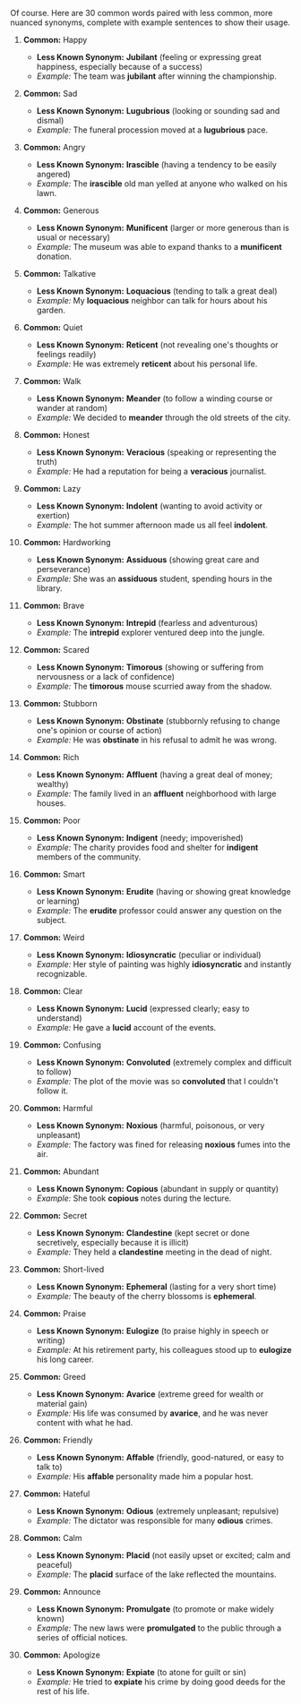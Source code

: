 Of course. Here are 30 common words paired with less common, more nuanced synonyms, complete with example sentences to show their usage.

1.  **Common:** Happy
    *   **Less Known Synonym:** **Jubilant** (feeling or expressing great happiness, especially because of a success)
    *   *Example:* The team was **jubilant** after winning the championship.

2.  **Common:** Sad
    *   **Less Known Synonym:** **Lugubrious** (looking or sounding sad and dismal)
    *   *Example:* The funeral procession moved at a **lugubrious** pace.

3.  **Common:** Angry
    *   **Less Known Synonym:** **Irascible** (having a tendency to be easily angered)
    *   *Example:* The **irascible** old man yelled at anyone who walked on his lawn.

4.  **Common:** Generous
    *   **Less Known Synonym:** **Munificent** (larger or more generous than is usual or necessary)
    *   *Example:* The museum was able to expand thanks to a **munificent** donation.

5.  **Common:** Talkative
    *   **Less Known Synonym:** **Loquacious** (tending to talk a great deal)
    *   *Example:* My **loquacious** neighbor can talk for hours about his garden.

6.  **Common:** Quiet
    *   **Less Known Synonym:** **Reticent** (not revealing one's thoughts or feelings readily)
    *   *Example:* He was extremely **reticent** about his personal life.

7.  **Common:** Walk
    *   **Less Known Synonym:** **Meander** (to follow a winding course or wander at random)
    *   *Example:* We decided to **meander** through the old streets of the city.

8.  **Common:** Honest
    *   **Less Known Synonym:** **Veracious** (speaking or representing the truth)
    *   *Example:* He had a reputation for being a **veracious** journalist.

9.  **Common:** Lazy
    *   **Less Known Synonym:** **Indolent** (wanting to avoid activity or exertion)
    *   *Example:* The hot summer afternoon made us all feel **indolent**.

10. **Common:** Hardworking
    *   **Less Known Synonym:** **Assiduous** (showing great care and perseverance)
    *   *Example:* She was an **assiduous** student, spending hours in the library.

11. **Common:** Brave
    *   **Less Known Synonym:** **Intrepid** (fearless and adventurous)
    *   *Example:* The **intrepid** explorer ventured deep into the jungle.

12. **Common:** Scared
    *   **Less Known Synonym:** **Timorous** (showing or suffering from nervousness or a lack of confidence)
    *   *Example:* The **timorous** mouse scurried away from the shadow.

13. **Common:** Stubborn
    *   **Less Known Synonym:** **Obstinate** (stubbornly refusing to change one's opinion or course of action)
    *   *Example:* He was **obstinate** in his refusal to admit he was wrong.

14. **Common:** Rich
    *   **Less Known Synonym:** **Affluent** (having a great deal of money; wealthy)
    *   *Example:* The family lived in an **affluent** neighborhood with large houses.

15. **Common:** Poor
    *   **Less Known Synonym:** **Indigent** (needy; impoverished)
    *   *Example:* The charity provides food and shelter for **indigent** members of the community.

16. **Common:** Smart
    *   **Less Known Synonym:** **Erudite** (having or showing great knowledge or learning)
    *   *Example:* The **erudite** professor could answer any question on the subject.

17. **Common:** Weird
    *   **Less Known Synonym:** **Idiosyncratic** (peculiar or individual)
    *   *Example:* Her style of painting was highly **idiosyncratic** and instantly recognizable.

18. **Common:** Clear
    *   **Less Known Synonym:** **Lucid** (expressed clearly; easy to understand)
    *   *Example:* He gave a **lucid** account of the events.

19. **Common:** Confusing
    *   **Less Known Synonym:** **Convoluted** (extremely complex and difficult to follow)
    *   *Example:* The plot of the movie was so **convoluted** that I couldn't follow it.

20. **Common:** Harmful
    *   **Less Known Synonym:** **Noxious** (harmful, poisonous, or very unpleasant)
    *   *Example:* The factory was fined for releasing **noxious** fumes into the air.

21. **Common:** Abundant
    *   **Less Known Synonym:** **Copious** (abundant in supply or quantity)
    *   *Example:* She took **copious** notes during the lecture.

22. **Common:** Secret
    *   **Less Known Synonym:** **Clandestine** (kept secret or done secretively, especially because it is illicit)
    *   *Example:* They held a **clandestine** meeting in the dead of night.

23. **Common:** Short-lived
    *   **Less Known Synonym:** **Ephemeral** (lasting for a very short time)
    *   *Example:* The beauty of the cherry blossoms is **ephemeral**.

24. **Common:** Praise
    *   **Less Known Synonym:** **Eulogize** (to praise highly in speech or writing)
    *   *Example:* At his retirement party, his colleagues stood up to **eulogize** his long career.

25. **Common:** Greed
    *   **Less Known Synonym:** **Avarice** (extreme greed for wealth or material gain)
    *   *Example:* His life was consumed by **avarice**, and he was never content with what he had.

26. **Common:** Friendly
    *   **Less Known Synonym:** **Affable** (friendly, good-natured, or easy to talk to)
    *   *Example:* His **affable** personality made him a popular host.

27. **Common:** Hateful
    *   **Less Known Synonym:** **Odious** (extremely unpleasant; repulsive)
    *   *Example:* The dictator was responsible for many **odious** crimes.

28. **Common:** Calm
    *   **Less Known Synonym:** **Placid** (not easily upset or excited; calm and peaceful)
    *   *Example:* The **placid** surface of the lake reflected the mountains.

29. **Common:** Announce
    *   **Less Known Synonym:** **Promulgate** (to promote or make widely known)
    *   *Example:* The new laws were **promulgated** to the public through a series of official notices.

30. **Common:** Apologize
    *   **Less Known Synonym:** **Expiate** (to atone for guilt or sin)
    *   *Example:* He tried to **expiate** his crime by doing good deeds for the rest of his life.
